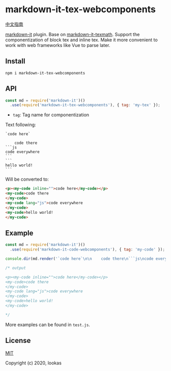 # markdown-it-tex-webcomponents

[中文指南](README.zh.md)

[markdown-it](https://github.com/markdown-it/markdown-it) plugin. Base on [markdown-it-texmath](https://github.com/goessner/markdown-it-texmath). Support the componentization of block tex and inline tex. Make it more convenient to work with web frameworks like Vue to parse later.

## Install

`npm i markdown-it-tex-webcomponents`

## API

```javascript
const md = require('markdown-it')()
  .use(require('markdown-it-tex-webcomponents'), { tag: 'my-tex' });
```

- `tag`: Tag name for componentization

Text following:

````text
`code here`

    code there
```js
code everywhere
```
```
hello world!
```
````

Will be converted to:

```html
<p><my-code inline="">code here</my-code></p>
<my-code>code there
</my-code>
<my-code lang="js">code everywhere
</my-code>
<my-code>hello world!
</my-code>
```

## Example

```javascript
const md = require('markdown-it')()
  .use(require('markdown-it-code-webcomponents'), { tag: 'my-code' });

console.dir(md.render('`code here`\n\n    code there\n```js\ncode everywhere\n```\n```\nhello world!\n```'));

/* output

<p><my-code inline="">code here</my-code></p>
<my-code>code there
</my-code>
<my-code lang="js">code everywhere
</my-code>
<my-code>hello world!
</my-code>

*/
```

More examples can be found in `test.js`.

## License

[MIT](http://opensource.org/licenses/MIT)

Copyright (c) 2020, lookas